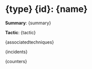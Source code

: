 # {type} {id}: {name}

**Summary**: {summary}

**Tactic**: {tactic}

{associatedtechniques}

{incidents}

{counters}

